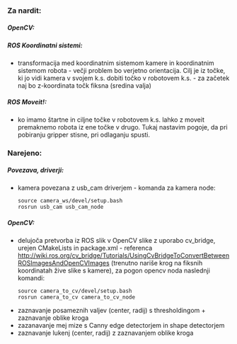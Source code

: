### Za nardit:
##### OpenCV:

##### ROS Koordinatni sistemi:
* transformacija med koordinatnim sistemom kamere in koordinatnim sistemom robota - večji problem bo verjetno orientacija. Cilj je iz točke, ki jo vidi kamera v svojem k.s. dobiti točko v robotovem k.s. - za začetek naj bo z-koordinata točk fiksna (sredina valja)

##### ROS Moveit!:
* ko imamo štartne in ciljne točke v robotovem k.s. lahko z moveit premaknemo robota iz ene točke v drugo. Tukaj nastavim pogoje, da pri pobiranju gripper stisne, pri odlaganju spusti.

### Narejeno:
##### Povezava, driverji:
* kamera povezana z usb_cam driverjem - komanda za kamera node: 
    ```
    source camera_ws/devel/setup.bash
    rosrun usb_cam usb_cam_node
    ```
##### OpenCV:
* delujoča pretvorba iz ROS slik v OpenCV slike z uporabo cv_bridge, urejen CMakeLists in package.xml - referenca http://wiki.ros.org/cv_bridge/Tutorials/UsingCvBridgeToConvertBetweenROSImagesAndOpenCVImages (trenutno nariše krog na fiksnih koordinatah žive slike s kamere), za pogon opencv noda naslednji komandi: 
    ```
    source camera_to_cv/devel/setup.bash
    rosrun camera_to_cv camera_to_cv_node 
    ```
* zaznavanje posameznih valjev (center, radij) s thresholdingom + zaznavanje oblike kroga
* zazanavanje mej mize s Canny edge detectorjem in shape detectorjem
* zaznavanje lukenj (center, radij) z zaznavanjem oblike kroga
